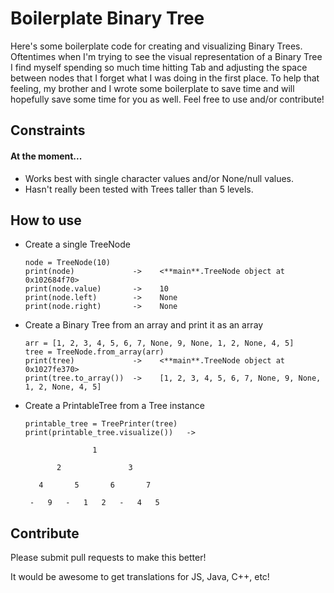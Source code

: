 # Boilerplate Binary Tree

Here's some boilerplate code for creating and visualizing Binary Trees. Oftentimes when I'm trying to see the visual representation of a Binary Tree I find myself spending so much time hitting Tab and adjusting the space between nodes that I forget what I was doing in the first place. To help that feeling, my brother and I wrote some boilerplate to save time and will hopefully save some time for you as well. Feel free to use and/or contribute!

## Constraints

#### At the moment...

- Works best with single character values and/or None/null values.
- Hasn't really been tested with Trees taller than 5 levels.

## How to use

- Create a single TreeNode

  ```
  node = TreeNode(10)
  print(node)             ->    <**main**.TreeNode object at 0x102684f70>
  print(node.value)       ->    10
  print(node.left)        ->    None
  print(node.right)       ->    None
  ```

- Create a Binary Tree from an array and print it as an array

  ```
  arr = [1, 2, 3, 4, 5, 6, 7, None, 9, None, 1, 2, None, 4, 5]
  tree = TreeNode.from_array(arr)
  print(tree)             ->    <**main**.TreeNode object at 0x1027fe370>
  print(tree.to_array())  ->    [1, 2, 3, 4, 5, 6, 7, None, 9, None, 1, 2, None, 4, 5]
  ```

- Create a PrintableTree from a Tree instance

  ```
  printable_tree = TreePrinter(tree)
  print(printable_tree.visualize())   ->

                 1

         2               3

     4       5       6       7

   -   9   -   1   2   -   4   5
  ```

## Contribute

Please submit pull requests to make this better!

It would be awesome to get translations for JS, Java, C++, etc!
